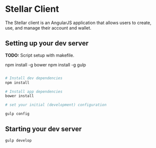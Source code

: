 # Stellar Client

The Stellar client is an AngularJS application that allows users to create, use,
and manage their account and wallet.

## Setting up your dev server
**TODO:** Script setup with makefile.

npm install -g bower
npm install -g gulp

```bash

# Install dev dependencies
npm install

# Install app dependencies
bower install

# set your initial (development) configuration

gulp config
```

## Starting your dev server

```bash
gulp develop
```